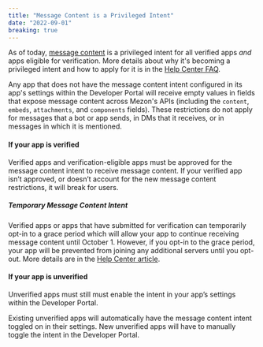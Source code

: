 ```yaml
---
title: "Message Content is a Privileged Intent"
date: "2022-09-01"
breaking: true
---
```


As of today, [message content](#DOCS_EVENTS_GATEWAY/message-content-intent) is a privileged intent for all verified apps *and* apps eligible for verification. More details about why it's becoming a privileged intent and how to apply for it is in the [Help Center FAQ](https://support-dev.mezon.com/hc/articles/4404772028055-Message-Content-Privileged-Intent-FAQ).

Any app that does not have the message content intent configured in its app's settings within the Developer Portal will receive empty values in fields that expose message content across Mezon's APIs (including the `content`, `embeds`, `attachments`, and `components` fields). These restrictions do not apply for messages that a bot or app sends, in DMs that it receives, or in messages in which it is mentioned.

#### If your app is verified

Verified apps and verification-eligible apps must be approved for the message content intent to receive message content. If your verified app isn’t approved, or doesn’t account for the new message content restrictions, it will break for users.

##### Temporary Message Content Intent

Verified apps or apps that have submitted for verification can temporarily opt-in to a grace period which will allow your app to continue receiving message content until October 1.  However, if you opt-in to the grace period, your app will be prevented from joining any additional servers until you opt-out. More details are in the [Help Center article](https://support-dev.mezon.com/hc/en-us/articles/8561391080471).

#### If your app is unverified

Unverified apps must still must enable the intent in your app’s settings within the Developer Portal.

Existing unverified apps will automatically have the message content intent toggled on in their settings. New unverified apps will have to manually toggle the intent in the Developer Portal.
